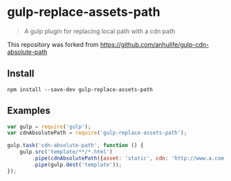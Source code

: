 gulp-replace-assets-path
=============

> A gulp plugin for replacing local path with a cdn path

This repository was forked from https://github.com/anhulife/gulp-cdn-absolute-path

## Install

```
npm install --save-dev gulp-replace-assets-path
```

## Examples
```js
var gulp = require('gulp');
var cdnAbsolutePath = require('gulp-replace-assets-path');

gulp.task('cdn-absolute-path', function () {
	gulp.src('template/**/*.html')
		.pipe(cdnAbsolutePath({asset: 'static', cdn: 'http://www.a.com'}))
		.pipe(gulp.dest('template'));
});
```